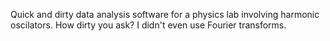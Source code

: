 Quick and dirty data analysis software for a physics lab involving harmonic oscilators.  How dirty you ask? I didn't even use Fourier transforms.
